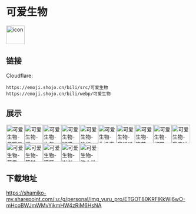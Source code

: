 # 可爱生物
<img src="https://emoji.shojo.cn/bili/src/可爱生物/icon.png" width="50" height="50" alt="icon">

## 链接
Cloudflare:
```
https://emoji.shojo.cn/bili/src/可爱生物
https://emoji.shojo.cn/bili/webp/可爱生物
```
## 展示
<img src="https://emoji.shojo.cn/bili/src/可爱生物/可爱生物-目瞪口呆.png" width="50" height="50" alt="可爱生物-目瞪口呆"><img src="https://emoji.shojo.cn/bili/src/可爱生物/可爱生物-嗝.png" width="50" height="50" alt="可爱生物-嗝"><img src="https://emoji.shojo.cn/bili/src/可爱生物/可爱生物-生气.png" width="50" height="50" alt="可爱生物-生气"><img src="https://emoji.shojo.cn/bili/src/可爱生物/可爱生物-疑惑.png" width="50" height="50" alt="可爱生物-疑惑"><img src="https://emoji.shojo.cn/bili/src/可爱生物/可爱生物-脸红.png" width="50" height="50" alt="可爱生物-脸红"><img src="https://emoji.shojo.cn/bili/src/可爱生物/可爱生物-你没事吧.png" width="50" height="50" alt="可爱生物-你没事吧"><img src="https://emoji.shojo.cn/bili/src/可爱生物/可爱生物-我听听.png" width="50" height="50" alt="可爱生物-我听听"><img src="https://emoji.shojo.cn/bili/src/可爱生物/可爱生物-笔芯.png" width="50" height="50" alt="可爱生物-笔芯"><img src="https://emoji.shojo.cn/bili/src/可爱生物/可爱生物-好耶.png" width="50" height="50" alt="可爱生物-好耶"><img src="https://emoji.shojo.cn/bili/src/可爱生物/可爱生物-我来啦.png" width="50" height="50" alt="可爱生物-我来啦"><img src="https://emoji.shojo.cn/bili/src/可爱生物/可爱生物-开熏.png" width="50" height="50" alt="可爱生物-开熏"><img src="https://emoji.shojo.cn/bili/src/可爱生物/可爱生物-答辩.png" width="50" height="50" alt="可爱生物-答辩"><img src="https://emoji.shojo.cn/bili/src/可爱生物/可爱生物-膜拜.png" width="50" height="50" alt="可爱生物-膜拜"><img src="https://emoji.shojo.cn/bili/src/可爱生物/可爱生物-谢谢.png" width="50" height="50" alt="可爱生物-谢谢"><img src="https://emoji.shojo.cn/bili/src/可爱生物/可爱生物-跨个批脸.png" width="50" height="50" alt="可爱生物-跨个批脸">

## 下载地址

https://shamiko-my.sharepoint.com/:u:/g/personal/img_yuru_pro/ETGOT80KRFlKkWj6wO-mHcoBWJmWMvYikmHW4zRiM6HsNA